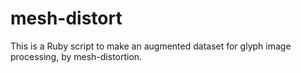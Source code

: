 # mesh-distort

This is a Ruby script to make an augmented dataset
for glyph image processing, by mesh-distortion.
